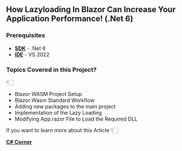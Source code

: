 ## How Lazyloading In Blazor Can Increase Your Application Performance! (.Net 6) 

### Prerequisites

- [**SDK**](https://dotnet.microsoft.com/en-us/download/visual-studio-sdks "SDK") - .Net 6
- [**IDE**](https://visualstudio.microsoft.com/vs/ "Visual Studio 2022") - VS 2022

### Topics Covered in this Project?

👇🏻

- Blazor WASM Project Setup
- Blazor Wasm Standard Workflow
- Adding new packages to the main project
- Implementation of the Lazy Loading
- Modifying App.razor File to Load the Required DLL


If you want to learn more about this Article 👇🏻

[**C# Corner**](https://www.c-sharpcorner.com/article/lazyloading-in-blazor/ "C# Corner")
